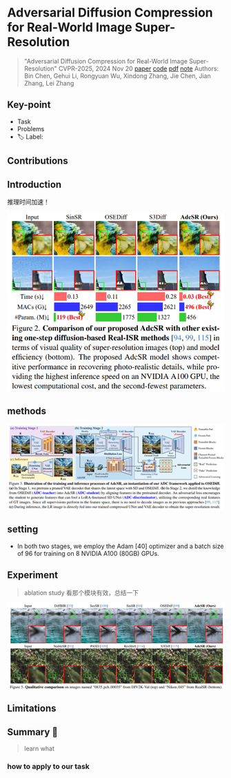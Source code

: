 # Adversarial Diffusion Compression for Real-World Image Super-Resolution

> "Adversarial Diffusion Compression for Real-World Image Super-Resolution" CVPR-2025, 2024 Nov 20
> [paper](http://arxiv.org/abs/2411.13383v1) [code](https://github.com/Guaishou74851/AdcSR) [pdf](./2024_11_Arxiv_Adversarial-Diffusion-Compression-for-Real-World-Image-Super-Resolution.pdf) [note](./2024_11_Arxiv_Adversarial-Diffusion-Compression-for-Real-World-Image-Super-Resolution_Note.md)
> Authors: Bin Chen, Gehui Li, Rongyuan Wu, Xindong Zhang, Jie Chen, Jian Zhang, Lei Zhang

## Key-point

- Task
- Problems
- :label: Label:

## Contributions

## Introduction



推理时间加速！

![fig2](docs/2024_11_Arxiv_Adversarial-Diffusion-Compression-for-Real-World-Image-Super-Resolution_Note/fig2.png)



## methods

![fig3](docs/2024_11_Arxiv_Adversarial-Diffusion-Compression-for-Real-World-Image-Super-Resolution_Note/fig3.png)





## setting

- In both two stages, we employ the Adam [40] optimizer and a batch size of 96 for training on 8 NVIDIA A100 (80GB) GPUs.



## Experiment

> ablation study 看那个模块有效，总结一下

![fig5](docs/2024_11_Arxiv_Adversarial-Diffusion-Compression-for-Real-World-Image-Super-Resolution_Note/fig5.png)





## Limitations

## Summary :star2:

> learn what

### how to apply to our task

